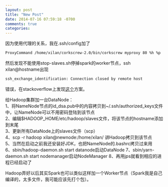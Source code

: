 ```yaml
---
layout: post
title: "New Post"
date: 2014-07-16 07:59:18 -0700
comments: true
categories: 
---
```


因为使用代理的关系，我在.ssh/config加了    

```sh
ProxyCommand /home/xilan/corkscrew-2.0/bin/corkscrew myproxy 80 %h %p
```

然后发现不能使用stop-slaves.sh停掉spark的worker节点，ssh xilan@hostname出现     

```sh
ssh_exchange_identification: Connection closed by remote host
```
错误，在stackoverflow上发现[这个](http://stackoverflow.com/questions/10610503/disable-corkscrew-for-local-addresses)方案。

给Hadoop集群加一台DataNode：   
1、将NameNode节点的id_dsa.pub中的内容拷贝到~/.ssh/authorized_keys文件中，让NameNode可以不用密码登陆到该节点    
2、编辑$HADOOP_HOME/etc/hadoop/slaves文件，将该节点的hostname添加到末尾   
3、更新所有DataNode上的slaves文件（scp）   
4、scp -r hadoop xilan@newnode:/home/xilan/ 讲Hadoop拷贝到该节点   
5、当然在启动之前我还安装好JDK，也把NameNode的.bashrc拷贝过来用    
6、sbin/hadoop-daemon.sh start datanode启动DataNode
7、sbin/yarn-daemon.sh start nodemanager启动NodeManager
8、再用jps就看到相应的进程已经启动了    

Hadoop弄好以后其实Spark也可以类似这样加一个Worker节点（Spark我是自己编译的，太多文件，我可能应该先打个包）。
